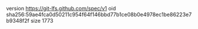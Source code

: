 version https://git-lfs.github.com/spec/v1
oid sha256:59ae4fca0d50211c954f64f146bbd77b1ce08b0e4978ec1be86223e7b9348f2f
size 1773
